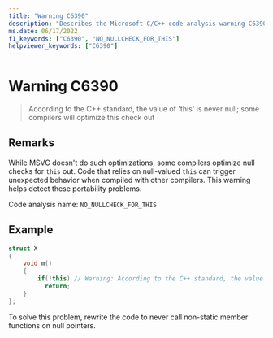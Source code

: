 ```yaml
---
title: "Warning C6390"
description: "Describes the Microsoft C/C++ code analysis warning C6390, its causes, and how to address it."
ms.date: 06/17/2022
f1_keywords: ["C6390", "NO_NULLCHECK_FOR_THIS"]
helpviewer_keywords: ["C6390"]
---
```

# Warning C6390

> According to the C++ standard, the value of 'this' is never null; some compilers will optimize this check out

## Remarks

While MSVC doesn't do such optimizations, some compilers optimize null checks for `this` out. Code that relies on null-valued `this` can trigger unexpected behavior when compiled with other compilers. This warning helps detect these portability problems.

Code analysis name: `NO_NULLCHECK_FOR_THIS`

## Example

```cpp
struct X
{
    void m()
    {
        if(!this) // Warning: According to the C++ standard, the value of 'this' is never null; some compilers will optimize this check out
          return;
    }
};
```

To solve this problem, rewrite the code to never call non-static member functions on null pointers.
